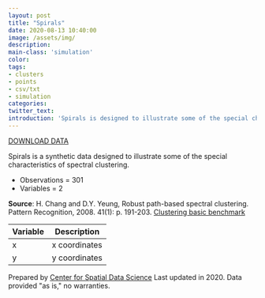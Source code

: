 ```yaml
---
layout: post
title: "Spirals"
date: 2020-08-13 10:40:00
image: /assets/img/
description:
main-class: 'simulation'
color:
tags:
- clusters
- points
- csv/txt
- simulation
categories:
twitter_text:
introduction: 'Spirals is designed to illustrate some of the special characteristics of spectral clustering'
---
```


[DOWNLOAD DATA](../data/spirals.csv)


Spirals is a synthetic data designed to illustrate some of the special characteristics of spectral clustering.

* Observations = 301
* Variables = 2


**Source**: H. Chang and D.Y. Yeung, Robust path-based spectral clustering. Pattern Recognition, 2008. 41(1): p. 191-203. [Clustering basic benchmark](http://cs.joensuu.fi/sipu/datasets/)

|**Variable**|**Description**|
|---|---|
|x|x coordinates|
|y|y coordinates|

Prepared by [Center for Spatial Data Science](https://spatial.uchicago.edu/) Last updated in 2020. Data provided "as is," no warranties.